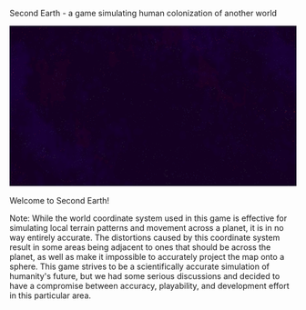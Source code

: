 Second Earth - a game simulating human colonization of another world

<img src="graphics/misc/title.png" alt="Title Screen">

Welcome to Second Earth!

Note: While the world coordinate system used in this game is effective for simulating local terrain patterns and movement across a planet, it is in no way entirely accurate. The distortions caused by this coordinate system result in some areas being adjacent to ones that should be across the planet, as well as make it impossible to accurately project the map onto a sphere. This game strives to be a scientifically accurate simulation of humanity's future, but we had some serious discussions and decided to have a compromise between accuracy, playability, and development effort in this particular area.
